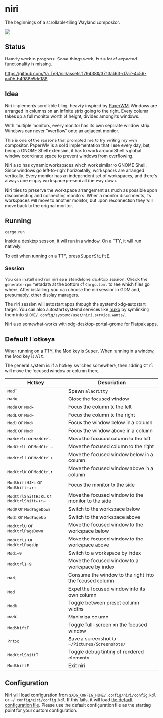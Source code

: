 # niri

The beginnings of a scrollable-tiling Wayland compositor.

![](https://github.com/YaLTeR/niri/assets/1794388/ad4c9841-a798-448d-9df1-26bf7e096cc7)

## Status

Heavily work in progress.
Some things work, but a lot of expected functionality is missing.

https://github.com/YaLTeR/niri/assets/1794388/3713a563-d7a2-4c56-aa0b-b4986b5dc188

## Idea

Niri implements scrollable tiling, heavily inspired by [PaperWM].
Windows are arranged in columns on an infinite strip going to the right.
Every column takes up a full monitor worth of height, divided among its windows.

With multiple monitors, every monitor has its own separate window strip.
Windows can never "overflow" onto an adjacent monitor.

This is one of the reasons that prompted me to try writing my own compositor.
PaperWM is a solid implementation that I use every day, but, being a GNOME Shell extension, it has to work around Shell's global window coordinate space to prevent windows from overflowing.

Niri also has dynamic workspaces which work similar to GNOME Shell.
Since windows go left-to-right horizontally, workspaces are arranged vertically.
Every monitor has an independent set of workspaces, and there's always one empty workspace present all the way down.

Niri tries to preserve the workspace arrangement as much as possible upon disconnecting and connecting monitors.
When a monitor disconnects, its workspaces will move to another monitor, but upon reconnection they will move back to the original monitor.

## Running

`cargo run`

Inside a desktop session, it will run in a window.
On a TTY, it will run natively.

To exit when running on a TTY, press <kbd>Super</kbd><kbd>Shift</kbd><kbd>E</kbd>.

### Session

You can install and run niri as a standalone desktop session.
Check the `generate-rpm` metadata at the bottom of `Cargo.toml` to see which files go where.
After installing, you can choose the niri session in GDM and, presumably, other display managers.

The niri session will autostart apps through the systemd xdg-autostart target.
You can also autostart systemd services like [mako] by symlinking them into `$HOME/.config/systemd/user/niri.service.wants/`.

Niri also somewhat-works with xdg-desktop-portal-gnome for Flatpak apps.

## Default Hotkeys

When running on a TTY, the Mod key is <kbd>Super</kbd>.
When running in a window, the Mod key is <kbd>Alt</kbd>.

The general system is: if a hotkey switches somewhere, then adding <kbd>Ctrl</kbd> will move the focused window or column there.

| Hotkey | Description |
| ------ | ----------- |
| <kbd>Mod</kbd><kbd>T</kbd> | Spawn `alacritty` |
| <kbd>Mod</kbd><kbd>Q</kbd> | Close the focused window |
| <kbd>Mod</kbd><kbd>H</kbd> or <kbd>Mod</kbd><kbd>←</kbd> | Focus the column to the left |
| <kbd>Mod</kbd><kbd>L</kbd> or <kbd>Mod</kbd><kbd>→</kbd> | Focus the column to the right |
| <kbd>Mod</kbd><kbd>J</kbd> or <kbd>Mod</kbd><kbd>↓</kbd> | Focus the window below in a column |
| <kbd>Mod</kbd><kbd>K</kbd> or <kbd>Mod</kbd><kbd>↑</kbd> | Focus the window above in a column |
| <kbd>Mod</kbd><kbd>Ctrl</kbd><kbd>H</kbd> or <kbd>Mod</kbd><kbd>Ctrl</kbd><kbd>←</kbd> | Move the focused column to the left |
| <kbd>Mod</kbd><kbd>Ctrl</kbd><kbd>L</kbd> or <kbd>Mod</kbd><kbd>Ctrl</kbd><kbd>→</kbd> | Move the focused column to the right |
| <kbd>Mod</kbd><kbd>Ctrl</kbd><kbd>J</kbd> or <kbd>Mod</kbd><kbd>Ctrl</kbd><kbd>↓</kbd> | Move the focused window below in a column |
| <kbd>Mod</kbd><kbd>Ctrl</kbd><kbd>K</kbd> or <kbd>Mod</kbd><kbd>Ctrl</kbd><kbd>↑</kbd> | Move the focused window above in a column |
| <kbd>Mod</kbd><kbd>Shift</kbd><kbd>H</kbd><kbd>J</kbd><kbd>K</kbd><kbd>L</kbd> or <kbd>Mod</kbd><kbd>Shift</kbd><kbd>←</kbd><kbd>↓</kbd><kbd>↑</kbd><kbd>→</kbd> | Focus the monitor to the side |
| <kbd>Mod</kbd><kbd>Ctrl</kbd><kbd>Shift</kbd><kbd>H</kbd><kbd>J</kbd><kbd>K</kbd><kbd>L</kbd> or <kbd>Mod</kbd><kbd>Ctrl</kbd><kbd>Shift</kbd><kbd>←</kbd><kbd>↓</kbd><kbd>↑</kbd><kbd>→</kbd> | Move the focused window to the monitor to the side |
| <kbd>Mod</kbd><kbd>U</kbd> or <kbd>Mod</kbd><kbd>PageDown</kbd> | Switch to the workspace below |
| <kbd>Mod</kbd><kbd>I</kbd> or <kbd>Mod</kbd><kbd>PageUp</kbd> | Switch to the workspace above |
| <kbd>Mod</kbd><kbd>Ctrl</kbd><kbd>U</kbd> or <kbd>Mod</kbd><kbd>Ctrl</kbd><kbd>PageDown</kbd> | Move the focused window to the workspace below |
| <kbd>Mod</kbd><kbd>Ctrl</kbd><kbd>I</kbd> or <kbd>Mod</kbd><kbd>Ctrl</kbd><kbd>PageUp</kbd> | Move the focused window to the workspace above |
| <kbd>Mod</kbd><kbd>1</kbd>–<kbd>9</kbd> | Switch to a workspace by index |
| <kbd>Mod</kbd><kbd>Ctrl</kbd><kbd>1</kbd>–<kbd>9</kbd> | Move the focused window to a workspace by index |
| <kbd>Mod</kbd><kbd>,</kbd> | Consume the window to the right into the focused column |
| <kbd>Mod</kbd><kbd>.</kbd> | Expel the focused window into its own column |
| <kbd>Mod</kbd><kbd>R</kbd> | Toggle between preset column widths |
| <kbd>Mod</kbd><kbd>F</kbd> | Maximize column |
| <kbd>Mod</kbd><kbd>Shift</kbd><kbd>F</kbd> | Toggle full-screen on the focused window |
| <kbd>PrtSc</kbd> | Save a screenshot to `~/Pictures/Screenshots/` |
| <kbd>Mod</kbd><kbd>Ctrl</kbd><kbd>Shift</kbd><kbd>T</kbd> | Toggle debug tinting of rendered elements |
| <kbd>Mod</kbd><kbd>Shift</kbd><kbd>E</kbd> | Exit niri |

## Configuration

Niri will load configuration from `$XDG_CONFIG_HOME/.config/niri/config.kdl` or `~/.config/niri/config.kdl`.
If this fails, it will load [the default configuration file](resources/default-config.kdl).
Please use the default configuration file as the starting point for your custom configuration.

[PaperWM]: https://github.com/paperwm/PaperWM
[mako]: https://github.com/emersion/mako

